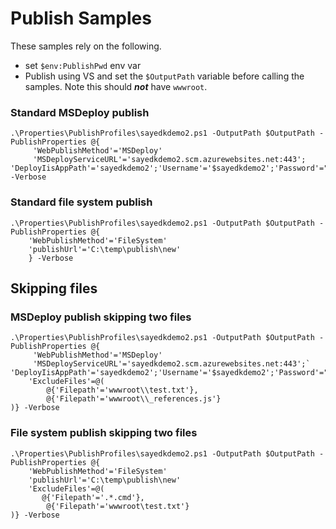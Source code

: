 # Publish Samples

These samples rely on the following.

 - set ```$env:PublishPwd``` env var
 - Publish using VS and set the ```$OutputPath``` variable before calling the samples. Note this should ***not*** have ```wwwroot```.

### Standard MSDeploy publish

```
.\Properties\PublishProfiles\sayedkdemo2.ps1 -OutputPath $OutputPath -PublishProperties @{
     'WebPublishMethod'='MSDeploy'
     'MSDeployServiceURL'='sayedkdemo2.scm.azurewebsites.net:443';
'DeployIisAppPath'='sayedkdemo2';'Username'='$sayedkdemo2';'Password'="$env:PublishPwd"} -Verbose
```

### Standard file system publish

```
.\Properties\PublishProfiles\sayedkdemo2.ps1 -OutputPath $OutputPath -PublishProperties @{
	'WebPublishMethod'='FileSystem'
	'publishUrl'='C:\temp\publish\new'
	} -Verbose
```

## Skipping files

### MSDeploy publish skipping two files

```
.\Properties\PublishProfiles\sayedkdemo2.ps1 -OutputPath $OutputPath -PublishProperties @{
     'WebPublishMethod'='MSDeploy'
     'MSDeployServiceURL'='sayedkdemo2.scm.azurewebsites.net:443';`
'DeployIisAppPath'='sayedkdemo2';'Username'='$sayedkdemo2';'Password'="$env:PublishPwd"
 	'ExcludeFiles'=@(
		@{'Filepath'='wwwroot\\test.txt'},
		@{'Filepath'='wwwroot\\_references.js'}
)} -Verbose
```

### File system publish skipping two files

```
.\Properties\PublishProfiles\sayedkdemo2.ps1 -OutputPath $OutputPath -PublishProperties @{
	'WebPublishMethod'='FileSystem'
	'publishUrl'='C:\temp\publish\new'
 	'ExcludeFiles'=@(
       @{'Filepath'='.*.cmd'},
		@{'Filepath'='wwwroot\test.txt'}
)} -Verbose
```


